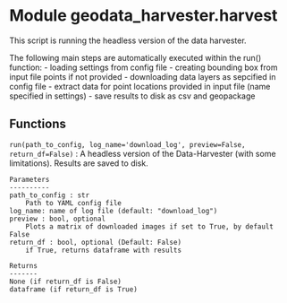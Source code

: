 Module geodata_harvester.harvest
================================
This script is running the headless version of the data harvester.

The following main steps are automatically executed within the run() function:
    - loading settings from config file
    - creating bounding box from input file points if not provided
    - downloading data layers as sepcified in config file
    - extract data for point locations provided in input file (name specified in settings)
    - save results to disk as csv and geopackage

Functions
---------

    
`run(path_to_config, log_name='download_log', preview=False, return_df=False)`
:   A headless version of the Data-Harvester (with some limitations).
    Results are saved to disk.
    
    Parameters
    ----------
    path_to_config : str
        Path to YAML config file
    log_name: name of log file (default: "download_log")
    preview : bool, optional
        Plots a matrix of downloaded images if set to True, by default False
    return_df : bool, optional (Default: False)
        if True, returns dataframe with results
    
    Returns
    -------
    None (if return_df is False)
    dataframe (if return_df is True)